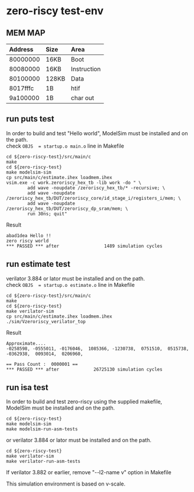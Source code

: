 # zero-riscy test-env

## MEM MAP
| Address  | Size  | Area        |
| :-       | :-    | :-          |
| 80000000 | 16KB  | Boot        |
| 80080000 | 16KB  | Instruction |
| 80100000 | 128KB | Data        |
| 8017fffc | 1B    | htif        |
| 9a100000 | 1B    | char out    |

## run puts test

In order to build and test "Hello world",
ModelSim must be installed and on the path.  
check ```OBJS  = startup.o main.o``` line in Makefile

```
cd ${zero-riscy-test}/src/main/c
make
cd ${zero-riscy-test}
make modelsim-sim
cp src/main/c/estimate.ihex loadmem.ihex
vsim.exe -c work.zeroriscy_hex_tb -lib work -do " \
        add wave -noupdate /zeroriscy_hex_tb/* -recursive; \
        add wave -noupdate /zeroriscy_hex_tb/DUT/zeroriscy_core/id_stage_i/registers_i/mem; \
        add wave -noupdate /zeroriscy_hex_tb/DUT/zeroriscy_dp_sram/mem; \
        run 30ns; quit"
```
Result
```
abad1dea Hello !!
zero riscy world
*** PASSED *** after                 1489 simulation cycles
```

## run estimate test

verilator 3.884 or lator must be installed and on the path.  
check ```OBJS  = startup.o estimate.o``` line in Makefile

```
cd ${zero-riscy-test}/src/main/c
make
cd ${zero-riscy-test}
make verilator-sim
cp src/main/c/estimate.ihex loadmem.ihex
./sim/Vzeroriscy_verilator_top
```

Result

```
Approximate....
-0258598, -0555011, -0176046,  1085366, -1230738,  0751510,  0515738, -0362938,  0093014,  0206960,

== Pass Count :  0000001 ==
*** PASSED *** after             26725130 simulation cycles
```

## run isa test
In order to build and test zero-riscy using the supplied makefile,  
ModelSim must be installed and on the path.
```
cd ${zero-riscy-test}
make modelsim-sim
make modelsim-run-asm-tests
```

or verilator 3.884 or lator must be installed and on the path.
```
cd ${zero-riscy-test}
make verilator-sim
make verilator-run-asm-tests
```
If verilator 3.882 or earlier, remove "--l2-name v" option in Makefile

This simulation environment is based on v-scale.
